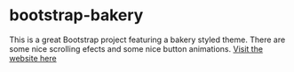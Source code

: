 # bootstrap-bakery
This is a great Bootstrap project featuring a bakery styled theme. There are some nice scrolling efects and some nice button animations.
[Visit the website here](https://lm32.github.io/bootstrap-bakery)
